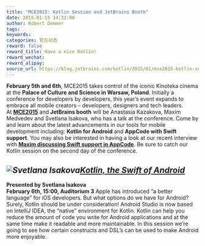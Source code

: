 ```yaml
---
title: "MCE2015: Kotlin Session and JetBrains Booth"
date: 2015-01-15 14:32:00
author: Robert Demmer
tags:
keywords:
categories: 官方动态
reward: false
reward_title: Have a nice Kotlin!
reward_wechat:
reward_alipay:
source_url: https://blog.jetbrains.com/kotlin/2015/01/mce2015-kotlin-session-and-jetbrains-booth/
---
```


<strong>February 5th and 6th</strong>, MCE2015 takes control of the iconic Kinoteka cinema at the <strong>Palace of Culture and Science in Warsaw, Poland</strong>. Initially a conference for developers by developers, this year’s event expands to embrace all mobile creators – developers, designers and tech leaders.
<span id="more-1792"></span><br/>
At <strong><a href="http://mceconf.com/" target="_blank" title="MCE2015 Official Web Site">MCE2015</a></strong> and<strong> JetBrains booth</strong> will be Anastasia Kazakova, Maxim Medvedev and Svetlana Isakova, who has a talk at the conference. Come by and learn about the latest advancements in our tools for mobile development including: <strong>Kotlin for Android</strong> and <strong>AppCode with Swift support</strong>. You may also be interested in having a look at our recent interview with <strong><a href="http://blog.jetbrains.com/objc/2014/11/cooking-swift-an-interview-with-maxim-medvedev/" target="_blank" title="Cooking Swift: An Interview with Maxim Medvedev">Maxim discussing Swift support in AppCode</a></strong>.
Be sure to catch our Kotlin session on the second day of the conference.
## <strong><em><img alt="Svetlana Isakova" class=" wp-image-1795 alignright" data-recalc-dims="1" src="https://i2.wp.com/blog.jetbrains.com/kotlin/files/2015/01/svetlana_isakova.png?resize=270%2C270&amp;ssl=1"/><a href="http://mceconf.com/agenda.html#feb-6-D06-H15-A03" title="Kotlin, the Swift of Android">Kotlin, the Swift of Android</a></em></strong>

<strong>Presented by Svetlana Isakova</strong><br/>
<strong> February 6th, 15:00, Auditorium 3</strong>
Apple has introduced “a better language” for iOS developers. But what options do we have for Android? Surely, Kotlin should be under consideration! Android Studio is now based on IntelliJ IDEA, the “native” environment for Kotlin.
Kotlin can help you reduce the amount of code you write for Android applications and at the same time make it readable and more maintainable. In this session we’re going to see how certain constructs and DSL’s can be used to make Android more enjoyable.
